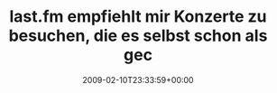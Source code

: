 ---
retweeted: false
source: <a href="http://twitter.com" rel="nofollow">Twitter Web Client</a>
entities:
  hashtags:
  - text: last
    indices:
    - '0'
    - '5'
  symbols: []
  user_mentions: []
  urls: []
display_text_range:
- '0'
- '100'
favorite_count: '0'
id_str: '1197298017'
truncated: false
retweet_count: '0'
id: '1197298017'
created_at: Tue Feb 10 23:33:59 +0000 2009
favorited: false
full_text: "#last.fm empfiehlt mir Konzerte zu besuchen, die es selbst schon als gecancelt
  markiert hat. Spitze."
lang: de
tags:
- last
- pesos/twitter
date: '2009-02-10T23:33:59+00:00'
src: https://twitter.com/bascht/status/1197298017
original_url: https://twitter.com/bascht/status/1197298017
type: twitter_tweet
text: "#last.fm empfiehlt mir Konzerte zu besuchen, die es selbst schon als gecancelt
  markiert hat. Spitze."
title: last.fm empfiehlt mir Konzerte zu besuchen, die es selbst schon als gec

---